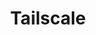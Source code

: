 ---
description: Tailscale is a programmable networking software that is private and secure
  by default - get it free on up to 100 devices!
episode: 613
link: http://tailscale.com/linuxunplugged
shortname: tailscale.com-lup
title: Tailscale
---